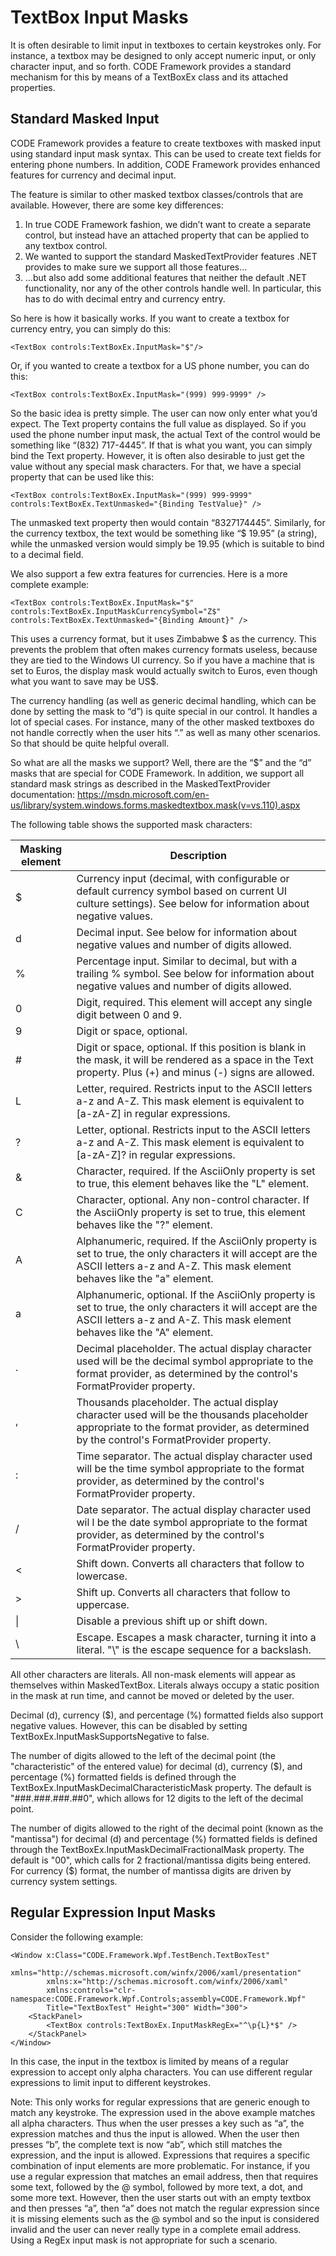﻿# TextBox Input Masks

It is often desirable to limit input in textboxes to certain keystrokes only. For instance, a textbox may be designed to only accept numeric input, or only character input, and so forth. CODE Framework provides a standard mechanism for this by means of a TextBoxEx class and its attached properties.

## Standard Masked Input

CODE Framework provides a feature to create textboxes with masked input using standard input mask syntax. This can be used to create text fields for entering phone numbers. In addition, CODE Framework provides enhanced features for currency and decimal input.

The feature is similar to other masked textbox classes/controls that are available. However, there are some key differences:

1. In true CODE Framework fashion, we didn’t want to create a separate control, but instead have an attached property that can be applied to any textbox control. 
2. We wanted to support the standard MaskedTextProvider features .NET provides to make sure we support all those features… 
3. ...but also add some additional features that neither the default .NET functionality, nor any of the other controls handle well. In particular, this has to do with decimal entry and currency entry. 

So here is how it basically works. If you want to create a textbox for currency entry, you can simply do this:

```
<TextBox controls:TextBoxEx.InputMask="$"/>
```

Or, if you wanted to create a textbox for a US phone number, you can do this:

```
<TextBox controls:TextBoxEx.InputMask="(999) 999-9999" />
```

So the basic idea is pretty simple. The user can now only enter what you’d expect. The Text property contains the full value as displayed. So if you used the phone number input mask, the actual Text of the control would be something like “(832) 717-4445”. If that is what you want, you can simply bind the Text property. However, it is often also desirable to just get the value without any special mask characters. For that, we have a special property that can be used like this:

```
<TextBox controls:TextBoxEx.InputMask="(999) 999-9999" controls:TextBoxEx.TextUnmasked="{Binding TestValue}" />
```

The unmasked text property then would contain “8327174445”. Similarly, for the currency textbox, the text would be something like “$ 19.95” (a string), while the unmasked version would simply be 19.95 (which is suitable to bind to a decimal field.

We also support a few extra features for currencies. Here is a more complete example:

```
<TextBox controls:TextBoxEx.InputMask="$" controls:TextBoxEx.InputMaskCurrencySymbol="Z$" controls:TextBoxEx.TextUnmasked="{Binding Amount}" />
```

This uses a currency format, but it uses Zimbabwe $ as the currency. This prevents the problem that often makes currency formats useless, because they are tied to the Windows UI currency. So if you have a machine that is set to Euros, the display mask would actually switch to Euros, even though what you want to save may be US$. 

The currency handling (as well as generic decimal handling, which can be done by setting the mask to “d”) is quite special in our control. It handles a lot of special cases. For instance, many of the other masked textboxes do not handle correctly when the user hits “.” as well as many other scenarios. So that should be quite helpful overall.

So what are all the masks we support? Well, there are the “$” and the “d” masks that are special for CODE Framework. In addition, we support all standard mask strings as described in the MaskedTextProvider documentation: https://msdn.microsoft.com/en-us/library/system.windows.forms.maskedtextbox.mask(v=vs.110).aspx

The following table shows the supported mask characters:

| Masking element | Description |
| --- | --- |
| $ | Currency input (decimal, with configurable or default currency symbol based on current UI culture settings). See below for information about negative values. |
| d | Decimal input. See below for information about negative values and number of digits allowed. |
| % | Percentage input. Similar to decimal, but with a trailing % symbol. See below for information about negative values and number of digits allowed. |
| 0 | Digit, required. This element will accept any single digit between 0 and 9. |
| 9 | Digit or space, optional. |
| # | Digit or space, optional. If this position is blank in the mask, it will be rendered as a space in the Text property. Plus (+) and minus (-) signs are allowed. |
| L | Letter, required. Restricts input to the ASCII letters a-z and A-Z. This mask element is equivalent to [a-zA-Z] in regular expressions. |
| ? | Letter, optional. Restricts input to the ASCII letters a-z and A-Z. This mask element is equivalent to [a-zA-Z]? in regular expressions. |
| & | Character, required. If the AsciiOnly property is set to true, this element behaves like the "L" element. |
| C | Character, optional. Any non-control character. If the AsciiOnly property is set to true, this element behaves like the "?" element. |
| A | Alphanumeric, required. If the AsciiOnly property is set to true, the only characters it will accept are the ASCII letters a-z and A-Z. This mask element behaves like the "a" element. |
| a | Alphanumeric, optional. If the AsciiOnly property is set to true, the only characters it will accept are the ASCII letters a-z and A-Z. This mask element behaves like the "A" element. | 
| . | Decimal placeholder. The actual display character used will be the decimal symbol appropriate to the format provider, as determined by the control's FormatProvider property. |
| , | Thousands placeholder. The actual display character used will be the thousands placeholder appropriate to the format provider, as determined by the control's FormatProvider property. |
| : | Time separator. The actual display character used will be the time symbol appropriate to the format provider, as determined by the control's FormatProvider property. |
| / | Date separator. The actual display character used wil l be the date symbol appropriate to the format provider, as determined by the control's FormatProvider property. |
| < | Shift down. Converts all characters that follow to lowercase. |
| > | Shift up. Converts all characters that follow to uppercase. |
| &#124; | Disable a previous shift up or shift down. |
| \ | Escape. Escapes a mask character, turning it into a literal. "\\" is the escape sequence for a backslash. |

All other characters are literals. All non-mask elements will appear as themselves within MaskedTextBox. Literals always occupy a static position in the mask at run time, and cannot be moved or deleted by the user.
 
Decimal (d), currency ($), and percentage (%) formatted fields also support negative values. However, this can be disabled by setting TextBoxEx.InputMaskSupportsNegative to false.

The number of digits allowed to the left of the decimal point (the "characteristic" of the entered value) for decimal (d), currency ($), and percentage (%) formatted fields is defined through the TextBoxEx.InputMaskDecimalCharacteristicMask property. The default is "###.###.###.##0", which allows for 12 digits to the left of the decimal point.

The number of digits allowed to the right of the decimal point (known as the "mantissa") for decimal (d) and percentage (%) formatted fields is defined through the TextBoxEx.InputMaskDecimalFractionalMask property. The default is "00", which calls for 2 fractional/mantissa digits being entered. For currency ($) format, the number of mantissa digits are driven by currency system settings.

 
## Regular Expression Input Masks

Consider the following example:

```
<Window x:Class="CODE.Framework.Wpf.TestBench.TextBoxTest"
        xmlns="http://schemas.microsoft.com/winfx/2006/xaml/presentation"
        xmlns:x="http://schemas.microsoft.com/winfx/2006/xaml"
        xmlns:controls="clr-namespace:CODE.Framework.Wpf.Controls;assembly=CODE.Framework.Wpf"
        Title="TextBoxTest" Height="300" Width="300">
    <StackPanel>
        <TextBox controls:TextBoxEx.InputMaskRegEx="^\p{L}*$" />
    </StackPanel>
</Window>
```

In this case, the input in the textbox is limited by means of a regular expression to accept only alpha characters. You can use different regular expressions to limit input to different keystrokes.

Note: This only works for regular expressions that are generic enough to match any keystroke. The expression used in the above example matches all alpha characters. Thus when the user presses a key such as “a”, the expression matches and thus the input is allowed. When the user then presses “b”, the complete text is now “ab”, which still matches the expression, and the input is allowed. Expressions that requires a specific combination of input elements are more problematic. For instance, if you use a regular expression that matches an email address, then that requires some text, followed by the @ symbol, followed by more text, a dot, and some more text. However, then the user starts out with an empty textbox and then presses “a”, then “a” does not match the regular expression since it is missing elements such as the @ symbol and so the input is considered invalid and the user can never really type in a complete email address. Using a RegEx input mask is not appropriate for such a scenario.
